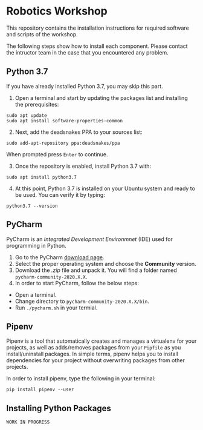 # Robotics Workshop #

This repository contains the installation instructions for required software and scripts of the workshop.

The following steps show how to install each component. Please contact the intructor team in the case that you encountered any problem.

## Python 3.7

If you have already installed Python 3.7, you may skip this part.

1. Open a terminal and start by updating the packages list and installing the prerequisites:

```shell
sudo apt update
sudo apt install software-properties-common
```

2. Next, add the deadsnakes PPA to your sources list:

```shell
sudo add-apt-repository ppa:deadsnakes/ppa
```

When prompted press `Enter` to continue.

3. Once the repository is enabled, install Python 3.7 with:

```shell
sudo apt install python3.7
```

4. At this point, Python 3.7 is installed on your Ubuntu system and ready to be used. You can verify it by typing:

```shell
python3.7 --version
```

## PyCharm

PyCharm is an *Integrated Development Environmnet* (IDE) used for programming in Python.

1. Go to the PyCharm [download page](https://www.jetbrains.com/pycharm/download/).
2. Select the proper operating system and choose the **Community** version.
3. Download the *.zip* file and unpack it. You will find a folder named `pycharm-community-2020.X.X`.
4. In order to start PyCharm, follow the below steps:
  * Open a terminal.
  * Change directory to `pycharm-community-2020.X.X/bin`.
  * Run `./pycharm.sh` in your termial.

## Pipenv

Pipenv is a tool that automatically creates and manages a virtualenv for your projects, as well as adds/removes packages from your `Pipfile` as you install/uninstall packages. In simple terms, pipenv helps you to install dependencies for your project without overwriting packages from other projects.

In order to install pipenv, type the following in your terminal:

```shell
pip install pipenv --user
```

## Installing Python Packages

`WORK IN PROGRESS`














